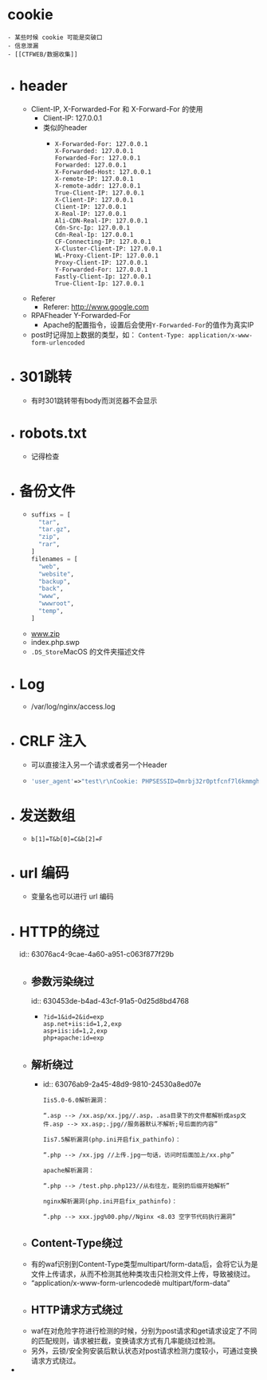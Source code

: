 # cookie
	- 某些时候 cookie 可能是突破口
	- 信息泄漏
	- [[CTFWEB/数据收集]]
- # header
	- Client-IP, X-Forwarded-For 和 X-Forward-For 的使用
		- Client-IP: 127.0.0.1
		- 类似的header
			- ```
			  X-Forwarded-For: 127.0.0.1
			  X-Forwarded: 127.0.0.1
			  Forwarded-For: 127.0.0.1
			  Forwarded: 127.0.0.1
			  X-Forwarded-Host: 127.0.0.1
			  X-remote-IP: 127.0.0.1
			  X-remote-addr: 127.0.0.1
			  True-Client-IP: 127.0.0.1
			  X-Client-IP: 127.0.0.1
			  Client-IP: 127.0.0.1
			  X-Real-IP: 127.0.0.1
			  Ali-CDN-Real-IP: 127.0.0.1
			  Cdn-Src-Ip: 127.0.0.1
			  Cdn-Real-Ip: 127.0.0.1
			  CF-Connecting-IP: 127.0.0.1
			  X-Cluster-Client-IP: 127.0.0.1
			  WL-Proxy-Client-IP: 127.0.0.1
			  Proxy-Client-IP: 127.0.0.1
			  Y-Forwarded-For: 127.0.0.1
			  Fastly-Client-Ip: 127.0.0.1
			  True-Client-Ip: 127.0.0.1
			  ```
	- Referer
		- Referer: http://www.google.com
	- RPAFheader Y-Forwarded-For
		- Apache的配置指令，设置后会使用`Y-Forwarded-For`的值作为真实IP
	- post时记得加上数据的类型，如： `Content-Type: application/x-www-form-urlencoded`
- # 301跳转
	- 有时301跳转带有body而浏览器不会显示
- # robots.txt
	- 记得检查
- # 备份文件
	- ```python
	  suffixs = [
	    "tar",
	    "tar.gz",
	    "zip",
	    "rar",
	  ]
	  filenames = [
	    "web",
	    "website",
	    "backup",
	    "back",
	    "www",
	    "wwwroot",
	    "temp",
	  ]
	  ```
	- www.zip
	- index.php.swp
	- `.DS_Store`MacOS 的文件夹描述文件
- # Log
	- /var/log/nginx/access.log
- # CRLF 注入
	- 可以直接注入另一个请求或者另一个Header
	- ```php
	  'user_agent'=>"test\r\nCookie: PHPSESSID=0mrbj32r0ptfcnf7l6kmmgh1c4"
	  ```
- # 发送数组
	- `b[1]=T&b[0]=C&b[2]=F`
- # url 编码
	- 变量名也可以进行 url 编码
- # HTTP的绕过
  id:: 63076ac4-9cae-4a60-a951-c063f877f29b
	- ## 参数污染绕过
	  id:: 630453de-b4ad-43cf-91a5-0d25d8bd4768
		- ```
		  ?id=1&id=2&id=exp
		  asp.net+iis:id=1,2,exp
		  asp+iis:id=1,2,exp
		  php+apache:id=exp
		  ```
	- ## 解析绕过
		- id:: 63076ab9-2a45-48d9-9810-24530a8ed07e
		  ```
		  Iis5.0-6.0解析漏洞：
		  
		  “.asp --> /xx.asp/xx.jpg//.asp，.asa目录下的文件都解析成asp文件.asp --> xx.asp;.jpg//服务器默认不解析;号后面的内容”
		  
		  Iis7.5解析漏洞(php.ini开启fix_pathinfo)：
		  
		  “.php --> /xx.jpg //上传.jpg一句话，访问时后面加上/xx.php”
		  
		  apache解析漏洞：
		  
		  “.php --> /test.php.php123//从右往左，能别的后缀开始解析”
		  
		  nginx解析漏洞(php.ini开启fix_pathinfo)：
		  
		  “.php --> xxx.jpg%00.php//Nginx <8.03 空字节代码执行漏洞”
		  ```
	- ## Content-Type绕过
	- 有的waf识别到Content-Type类型multipart/form-data后，会将它认为是文件上传请求，从而不检测其他种类攻击只检测文件上传，导致被绕过。
	- “application/x-www-form-urlencodedè multipart/form-data”
	- ## HTTP请求方式绕过
	- waf在对危险字符进行检测的时候，分别为post请求和get请求设定了不同的匹配规则，请求被拦截，变换请求方式有几率能绕过检测。
	- 另外，云锁/安全狗安装后默认状态对post请求检测力度较小，可通过变换请求方式绕过。
-